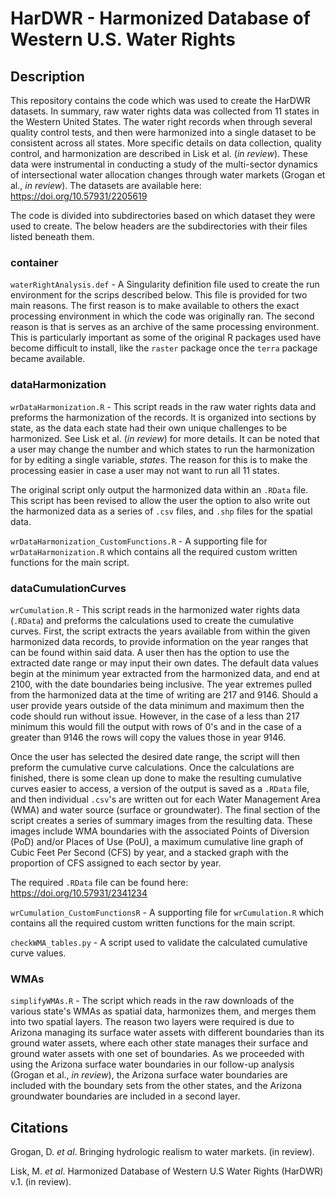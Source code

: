 # HarDWR - Harmonized Database of Western U.S. Water Rights
## Description
This repository contains the code which was used to create the HarDWR datasets. In summary, raw water rights data was collected from 11 states in the Western United States. The water right records when through several quality control tests, and then were harmonized into a single dataset to be consistent across all states. More specific details on data collection, quality control, and harmonization are described in Lisk et al. (*in review*). These data were instrumental in conducting a study of the multi-sector dynamics of intersectional water allocation changes through water markets (Grogan et al., *in review*). The datasets are available here: https://doi.org/10.57931/2205619

The code is divided into subdirectories based on which dataset they were used to create. The below headers are the subdirectories with their files listed beneath them.

### container

`waterRightAnalysis.def` - A Singularity definition file used to create the run environment for the scrips described below. This file is provided for two main reasons. The first reason is to make available to others the exact processing environment in which the code was originally ran. The second reason is that is serves as an archive of the same processing environment. This is particularly important as some of the original R packages used have become difficult to install, like the `raster` package once the `terra` package became available.

### dataHarmonization

`wrDataHarmonization.R` - This script reads in the raw water rights data and preforms the harmonization of the records. It is organized into sections by state, as the data each state had their own unique challenges to be harmonized. See Lisk et al. (*in review*) for more details. It can be noted that a user may change the number and which states to run the harmonization for by editing a single variable, *states*. The reason for this is to make the processing easier in case a user may not want to run all 11 states.

The original script only output the harmonized data within an `.RData` file. This script has been revised to allow the user the option to also write out the harmonized data as a series of `.csv` files, and `.shp` files for the spatial data.

`wrDataHarmonization_CustomFunctions.R` - A supporting file for `wrDataHarmonization.R` which contains all the required custom written functions for the main script.

### dataCumulationCurves

`wrCumulation.R` - This script reads in the harmonized water rights data (`.RData`) and preforms the calculations used to create the cumulative curves. First, the script extracts the years available from within the given harmonized data records, to provide information on the year ranges that can be found within said data. A user then has the option to use the extracted date range or may input their own dates. The default data values begin at the minimum year extracted from the harmonized data, and end at 2100, with the date boundaries being inclusive. The year extremes pulled from the harmonized data at the time of writing are 217 and 9146. Should a user provide years outside of the data minimum and maximum then the code should run without issue. However, in the case of a less than 217 minimum this would fill the output with rows of 0's and in the case of a greater than 9146 the rows will copy the values those in year 9146.

Once the user has selected the desired date range, the script will then preform the cumulative curve calculations. Once the calculations are finished, there is some clean up done to make the resulting cumulative curves easier to access, a version of the output is saved as a `.RData` file, and then individual `.csv`'s are written out for each Water Management Area (WMA) and water source (surface or groundwater).
The final section of the script creates a series of summary images from the resulting data. These images include WMA boundaries with the associated Points of Diversion (PoD) and/or Places of Use (PoU), a maximum cumulative line graph of Cubic Feet Per Second (CFS) by year, and a stacked graph with the proportion of CFS assigned to each sector by year.

The required `.RData` file can be found here: https://doi.org/10.57931/2341234

`wrCumulation_CustomFunctionsR` - A supporting file for `wrCumulation.R` which contains all the required custom written functions for the main script.

`checkWMA_tables.py` - A script used to validate the calculated cumulative curve values.

### WMAs

`simplifyWMAs.R` - The script which reads in the raw downloads of the various state's WMAs as spatial data, harmonizes them, and merges them into two spatial layers. The reason two layers were required is due to Arizona managing its surface water assets with different boundaries than its ground water assets, where each other state manages their surface and ground water assets with one set of boundaries. As we proceeded with using the Arizona surface water boundaries in our follow-up analysis (Grogan et al., *in review*), the Arizona surface water boundaries are included with the boundary sets from the other states, and the Arizona groundwater boundaries are included in a second layer.



## Citations

Grogan, D. *et al*. Bringing hydrologic realism to water markets. (in review).

Lisk, M. *et al*. Harmonized Database of Western U.S Water Rights (HarDWR) v.1. (in review).
